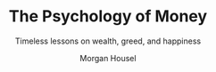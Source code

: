 ---
title: "The Psychology of Money"
subtitle: "Timeless lessons on wealth, greed, and happiness"
description: ""
layout: book
author: Morgan Housel
started: 2024-12-06
read: 
status: reading
rating: 0
color: 
cover: 
pages: 256
progress: 28.13
link: 
---